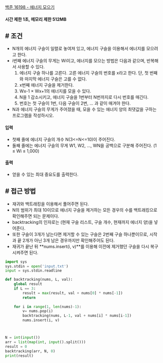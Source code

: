 [백준 16198 - 에너지 모으기](https://www.acmicpc.net/problem/16198)

#### **시간 제한 1초, 메모리 제한 512MB**

## **# 조건**

- N개의 에너지 구슬이 일렬로 놓여져 있고, 에너지 구슬을 이용해서 에너지를 모으려고 한다.
- i번째 에너지 구슬의 무게는 Wi이고, 에너지를 모으는 방법은 다음과 같으며, 반복해서 사용할 수 있다.
	1. 에너지 구슬 하나를 고른다. 고른 에너지 구슬의 번호를 x라고 한다. 단, 첫 번째와 마지막 에너지 구슬은 고를 수 없다.
	2. x번째 에너지 구슬을 제거한다.
	3. Wx-1 × Wx+1의 에너지를 모을 수 있다.
	4. N을 1 감소시키고, 에너지 구슬을 1번부터 N번까지로 다시 번호를 매긴다. 
	5. 번호는 첫 구슬이 1번, 다음 구슬이 2번, ... 과 같이 매겨야 한다.
- N과 에너지 구슬의 무게가 주어졌을 때, 모을 수 있는 에너지 양의 최댓값을 구하는 프로그램을 작성하시오.

#### **입력**
- 첫째 줄에 에너지 구슬의 개수 N(3<=N<=10)이 주어진다.
- 둘째 줄에는 에너지 구슬의 무게 W1, W2, ..., WN을 공백으로 구분해 주어진다. (1 ≤ Wi ≤ 1,000)

#### **출력**
- 얻을 수 있는 최대 중요도를 출력한다.


## **# 접근 방법**

- 재귀와 백트래킹을 이용해서 풀어주면 된다.
- N의 범위가 최대 10이므로 에너지 구슬을 제거하는 모든 경우의 수를 백트래킹으로 확인해주면 되는 문제이다.
- backtracking의 인자로는 (현재 구슬 리스트, 구슬 개수, 현재까지 에너지 양)을 넣어준다.
- 또한 구슬이 3개가 남는다면 제거할 수 있는 구슬은 2번째 구슬 하나뿐이므로, 시작과 끝 2개가 아닌 3개 남은 경우까지만 확인해주어도 된다.
- 재귀가 끝난 뒤 **nums.insert(i, v)**를 이용해 이전에 제거했던 구슬을 다시 복구 시켜주면 된다.

```python
import sys
sys.stdin = open('input.txt')
input = sys.stdin.readline

def backtracking(nums, L, val):
    global result
    if L == 3:
        result = max(result, val + nums[0] * nums[-1])
        return
    
    for i in range(1, len(nums)-1):
        v= nums.pop(i)
        backtracking(nums, L-1, val + nums[i] * nums[i-1])
        nums.insert(i, v)



N = int(input())
arr = list(map(int, input().split()))
result = 0
backtracking(arr, N, 0)
print(result)
```